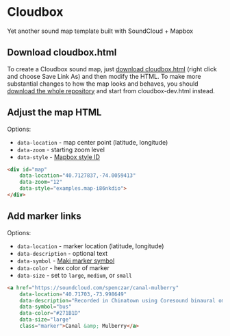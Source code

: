 Cloudbox
========
Yet another sound map template built with SoundCloud + Mapbox

Download cloudbox.html
----------------------

To create a Cloudbox sound map, just [download cloudbox.html](https://raw.githubusercontent.com/dphiffer/cloudbox/master/cloudbox.html) (right click and choose Save Link As) and then modify the HTML. To make more substantial changes to how the map looks and behaves, you should [download the whole repository](https://github.com/dphiffer/cloudbox/archive/master.zip) and start from cloudbox-dev.html instead.

Adjust the map HTML
-------------------

Options:

* `data-location` - map center point (latitude, longitude)
* `data-zoom` - starting zoom level
* `data-style` - [Mapbox style ID](https://www.mapbox.com/design/)

```html
<div id="map"
	data-location="40.7127837,-74.0059413"
	data-zoom="12"
	data-style="examples.map-i86nkdio">
</div>
```

Add marker links
----------------

Options:

* `data-location` - marker location (latitude, longitude)
* `data-description` - optional text
* `data-symbol` - [Maki marker symbol](https://www.mapbox.com/maki/)
* `data-color` - hex color of marker
* `data-size` - set to `large`, `medium`, or `small`

```html
<a href="https://soundcloud.com/spenczar/canal-mulberry"
	data-location="40.71703,-73.998649"
	data-description="Recorded in Chinatown using Coresound binaural omnidirectional microphones. Feb 23, 2006."
	data-symbol="bus"
	data-color="#271B1D"
	data-size="large"
	class="marker">Canal &amp; Mulberry</a>
```
